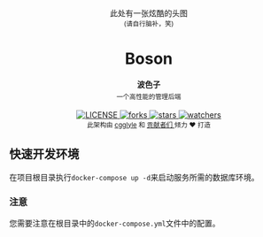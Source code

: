 <div align='center'>
     此处有一张炫酷的头图
     <br/>
     <sub> (请自行脑补，笑) </sub>
</div>
<h1 align='center'> Boson </h1>

<div align="center">
  <strong>波色子</strong>
  <sub><br>一个高性能的管理后端<br></sub>
</div>

<br>

<div align='center'>
  <a href = "LICENSE">
     <img src = "https://img.shields.io/github/license/cgglyle/boson.svg" alt = "LICENSE"/>
  </a>
  <a href = "forks">
     <img src = "https://img.shields.io/github/forks/cgglyle/boson.svg" alt = "forks"/>
  </a>
  <a href = "stars">
     <img src = "https://img.shields.io/github/stars/cgglyle/boson.svg" alt = "stars"/>
  </a>
  <a href = "watchers">
     <img src = "https://img.shields.io/github/watchers/cgglyle/boson.svg" alt = "watchers"/>
  </a>
</div>

<div align="center">
  <sub>此架构由
    <a href="https://github.com/cgglyle">cgglyle</a> 和
    <a href="https://github.com/cgglyle/JlWiki/graphs/contributors">
      贡献者们
    </a>
    倾力 ❤︎ 打造</sub>
</div>

## 快速开发环境

在项目根目录执行`docker-compose up -d`来启动服务所需的数据库环境。  

### 注意
您需要注意在根目录中的`docker-compose.yml`文件中的配置。